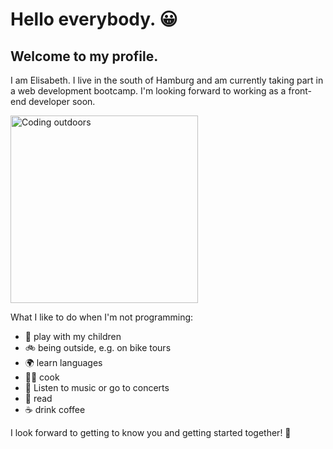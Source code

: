 # Hello everybody. :grinning:
## Welcome to my profile.

I am Elisabeth. I live in the south of Hamburg and am currently taking part in a web development bootcamp. I'm looking forward to working as a front-end developer soon.

<!-- Bild bearbeiten: ungeschütztes Bild -->

<img src="https://img.devrant.com/devrant/rant/r_1675995_ZscKE.jpg" alt="Coding outdoors" width="300px"/>

What I like to do when I'm not programming:
- :game_die: play with my children
- :bike: being outside, e.g. on bike tours
- :earth_africa: learn languages
- :cook: cook
- :guitar: Listen to music or go to concerts
- :book: read
- :coffee: drink coffee

I look forward to getting to know you and getting started together! :rocket:


<!--
**ENeben/eneben** is a ✨ _special_ ✨ repository because its `README.md` (this file) appears on your GitHub profile.

Here are some ideas to get you started:

- 🔭 I’m currently working on ...
- 🌱 I’m currently learning ...
- 👯 I’m looking to collaborate on ...
- 🤔 I’m looking for help with ...
- 💬 Ask me about ...
- 📫 How to reach me: ...
- 😄 Pronouns: ...
- ⚡ Fun fact: ...
-->
